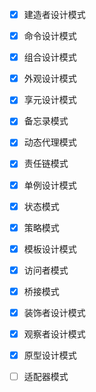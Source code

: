 - [X] 建造者设计模式
- [X] 命令设计模式
- [X] 组合设计模式
- [X] 外观设计模式
- [X] 享元设计模式
- [X] 备忘录模式
- [X] 动态代理模式
- [X] 责任链模式
- [X] 单例设计模式
- [X] 状态模式
- [X] 策略模式
- [X] 模板设计模式
- [X] 访问者模式
- [X] 桥接模式
- [X] 装饰者设计模式
- [X] 观察者设计模式
- [X] 原型设计模式
- [ ] 适配器模式

